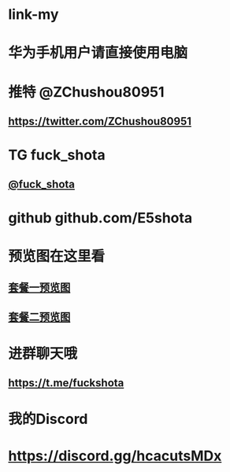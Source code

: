 # link-my
# 华为手机用户请直接使用电脑
# 推特 @ZChushou80951
## https://twitter.com/ZChushou80951
# TG   fuck_shota
## [@fuck_shota](https://t.me/fuck_shota)
# github  github.com/E5shota
# 预览图在这里看
## [套餐一预览图](https://t.me/yulantu0001)
## [套餐二预览图](https://t.me/yulantu0)
# 进群聊天哦
## https://t.me/fuckshota
# 我的Discord
# https://discord.gg/hcacutsMDx
